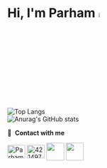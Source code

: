 # Hi, I'm Parham <img src="https://media.giphy.com/media/hvRJCLFzcasrR4ia7z/giphy.gif" width="5%">


![Top Langs](https://github-readme-stats.vercel.app/api/top-langs/?username=Parham-Esmailzadeh&hide_progress=true)
<br>
![Anurag's GitHub stats](https://github-readme-stats.vercel.app/api?username=Parham-Esmailzadeh&show_icons=true&theme=radical)


🔗 &nbsp;**Contact with me**
<p></p>
<a href="https://instagram.com/thisisparham04" target="_blank"><img align="center" src="https://raw.githubusercontent.com/rahuldkjain/github-profile-readme-generator/master/src/images/icons/Social/instagram.svg" alt="Parham-Esmailzadeh" height="30" width="40" /></a>
<a href="https://stackoverflow.com/users/18774085/parham-esmailzadeh" target="_blank"><img align="center" src="https://raw.githubusercontent.com/rahuldkjain/github-profile-readme-generator/master/src/images/icons/Social/stack-overflow.svg" alt="4214976" height="30" width="40" /></a>
<a href="https://t.me/Thisisparham021" target="_blank"><img align="center" src="https://upload.wikimedia.org/wikipedia/commons/thumb/8/82/Telegram_logo.svg/512px-Telegram_logo.svg.png" height="40" width="40" /></a>
<a href="https://www.linkedin.com/in/parham-esmailzadeh-aa4a5a228/" target="_blank"><img align="center" src="https://encrypted-tbn0.gstatic.com/images?q=tbn:ANd9GcQqYj_bkMR8l8svfYJ0TOiyIBBxUwNcnva7smlilDpr87SqzOKcAcVKvfpLE9K-cu2J5f4&usqp=CAU" height="40" width="40" /></a>
